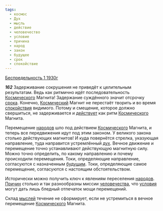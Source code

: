 ```yaml
---
tags:
  - космос
  - Дух
  - мысль
  - действие
  - человечество
  - условие
  - причина
  - народ
  - закон
  - будущее
  - срок
  - спокойствие
---
```


[Беспредельность 1 1930г](https://127.0.0.1:4002/agni/1930)

___162___
Задерживание сокрушения не приведёт к целительным результатам. Ведь как ритмично идёт последовательность [Космического](../../../tags/#космос) Магнита! Задержание суждённого значит отсрочку [срока](../../../tags/#срок). Конечно, [Космический](../../../tags/#космос) Магнит не перестаёт творить и во время [спокойствия](../../../tags/#спокойствие) видимого. Потому и смещение, которое должно свершиться, не задерживается и [действует](../../../tags/#[действие](../../../tags/#действие)) как ритм [Космического](../../../tags/#космос) Магнита.   

Перемещение [народов](../../../tags/#народ) шло под действием [Космического](../../../tags/#космос) Магнита, и теперь все передвижения идут под этим законом. У великого закона столько действующих магнитов! И куда повернётся стрелка, указующая направление, туда направится устремлённый [дух](../../../tags/#Дух). Вечное движение и перемещение точно устанавливают действующую магнитную силу. Можно точно определить, по какому направлению и почему происходили перемещения. Токи, определяющие направление, согласуются с назначенным [будущим](../../../tags/#будущее). Токи, определяющие самое перемещение, согласуются с настоящим обстоятельством.   

Исторически можно получить ключ к явлениям переселения [народов](../../../tags/#народ). [Причин](../../../tags/#причина) столько и так разнообразны миссии [человечества](../../../tags/#человечество), что [условия](../../../tags/#условие) могут дать лишь бледный отпечаток мощи перемещений.   

Склад [мыслей](../../../tags/#мысль) течение не сформирует, если не устремиться в вечное перемещение [Космического](../../../tags/#космос) Магнита.